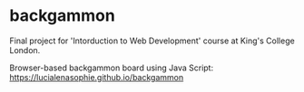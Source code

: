 # backgammon
Final project for 'Intorduction to Web Development' course at King's College London. 

Browser-based backgammon board using Java Script: https://lucialenasophie.github.io/backgammon


